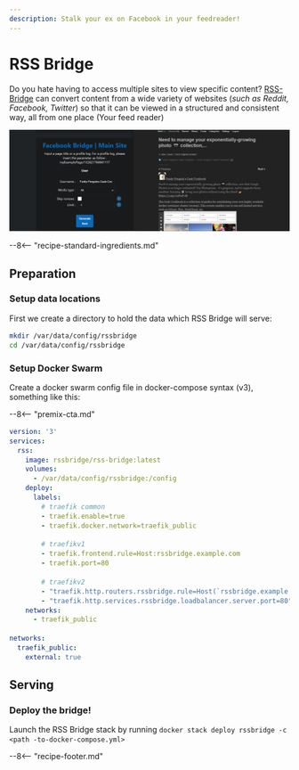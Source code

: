 ```yaml
---
description: Stalk your ex on Facebook in your feedreader!
---
```


# RSS Bridge

Do you hate having to access multiple sites to view specific content? [RSS-Bridge](https://github.com/RSS-Bridge/rss-bridge) can convert content from a wide variety of websites (*such as Reddit, Facebook, Twitter*) so that it can be viewed in a structured and consistent way, all from one place (Your feed reader)

![RSS-Bridge Screenshot](../images/rssbridge.png)

--8<-- "recipe-standard-ingredients.md"


## Preparation

### Setup data locations

First we create a directory to hold the data which RSS Bridge will serve:

```bash
mkdir /var/data/config/rssbridge
cd /var/data/config/rssbridge
```

### Setup Docker Swarm

Create a docker swarm config file in docker-compose syntax (v3), something like this:

--8<-- "premix-cta.md"

```yaml
version: '3'
services:
  rss:
    image: rssbridge/rss-bridge:latest
    volumes:
      - /var/data/config/rssbridge:/config
    deploy:
      labels:
        # traefik common
        - traefik.enable=true
        - traefik.docker.network=traefik_public

        # traefikv1
        - traefik.frontend.rule=Host:rssbridge.example.com
        - traefik.port=80     

        # traefikv2
        - "traefik.http.routers.rssbridge.rule=Host(`rssbridge.example.com`)"
        - "traefik.http.services.rssbridge.loadbalancer.server.port=80" 
    networks:
      - traefik_public

networks:
  traefik_public:
    external: true
```

## Serving

### Deploy the bridge!

Launch the RSS Bridge stack by running ```docker stack deploy rssbridge -c <path -to-docker-compose.yml>```

[^1]: The inclusion of RSS Bridge was due to the efforts of @bencey in [Discord](http://chat.funkypenguin.co.nz) (Thanks Ben!)
[^2]: This delicious recipe is well-paired with an RSS reader such as [Miniflux][miniflux]

--8<-- "recipe-footer.md"
